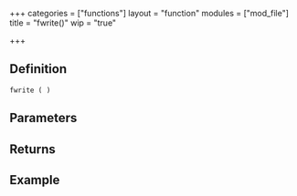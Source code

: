 +++
categories = ["functions"]
layout = "function"
modules = ["mod_file"]
title = "fwrite()"
wip = "true"

+++

## Definition

    fwrite ( )

## Parameters

## Returns

## Example

```
```

